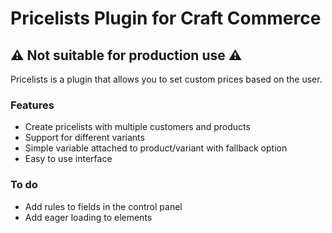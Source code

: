 # Pricelists Plugin for Craft Commerce

## ⚠️ Not suitable for production use ⚠️


Pricelists is a plugin that allows you to set custom prices based on the user.

### Features

- Create pricelists with multiple customers and products
- Support for different variants
- Simple variable attached to product/variant with fallback option
- Easy to use interface

### To do

- Add rules to fields in the control panel
- Add eager loading to elements